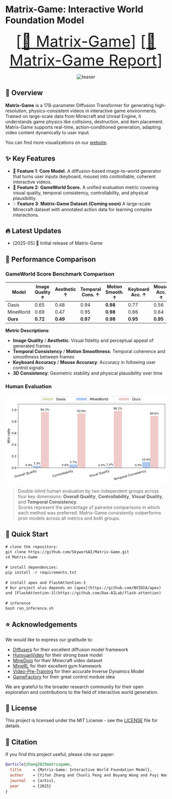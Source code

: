 <!-- markdownlint-disable first-line-h1 -->
<!-- markdownlint-disable html -->
<!-- markdownlint-disable no-duplicate-header -->

# Matrix-Game: Interactive World Foundation Model
<font size=7><div align='center' >  [[🤗 Matrix-Game](https://huggingface.co/Skywork/Matrix-Game)] [[📖 Matrix-Game Report](todo)] </div></font>

<div align="center">
  <img src="assets/videos/demo.gif" alt="teaser" />
</div>

## 📝 Overview
**Matrix-Game** is a 17B-parameter Diffusion Transformer for generating high-resolution, physics-consistent videos in interactive game environments. Trained on large-scale data from Minecraft and Unreal Engine, it understands game physics like collisions, destruction, and item placement. Matrix-Game supports real-time, action-conditioned generation, adapting video content dynamically to user input.

You can find more visualizations on our [website](https://brycebywang.github.io/matrixgame.github.io/).

## ✨ Key Features

- 🎯 **Feature 1**: **Core Model.** A diffusion-based image-to-world generator that turns user inputs (keyboard, mouse) into controllable, coherent interactive videos.
- 🚀 **Feature 2**: **GameWorld Score.** A unified evaluation metric covering visual quality, temporal consistency, controllability, and physical plausibility.
- 💡 **Feature 3**: **Matrix-Game Dataset.(Coming soon)** A large-scale Minecraft dataset with annotated action data for learning complex interactions.

## 🔥 Latest Updates

* [2025-05] 🎉 Initial release of Matrix-Game

## 🚀 Performance Comparison
### GameWorld Score Benchmark Comparison

| Model     | Image Quality ↑ | Aesthetic ↑ | Temporal Cons. ↑ | Motion Smooth. ↑ | Keyboard Acc. ↑ | Mouse Acc. ↑ | 3D Cons. ↑ |
|-----------|------------------|-------------|-------------------|-------------------|------------------|---------------|-------------|
| Oasis     | 0.65             | 0.48        | 0.94              | **0.98**          | 0.77             | 0.56          | 0.56        |
| MineWorld | 0.69             | 0.47        | 0.95              | **0.98**          | 0.86             | 0.64          | 0.51        |
| **Ours**  | **0.72**         | **0.49**    | **0.97**          | **0.98**          | **0.95**         | **0.95**      | **0.76**    |

**Metric Descriptions**:

- **Image Quality** / **Aesthetic**: Visual fidelity and perceptual appeal of generated frames  
- **Temporal Consistency** / **Motion Smoothness**: Temporal coherence and smoothness between frames  
- **Keyboard Accuracy** / **Mouse Accuracy**: Accuracy in following user control signals  
- **3D Consistency**: Geometric stability and physical plausibility over time

### Human Evaluation

![Human Win Rate](assets/imgs/human_win_rate.png)

> Double-blind human evaluation by two independent groups across four key dimensions: **Overall Quality**, **Controllability**, **Visual Quality**, and **Temporal Consistency**.  
> Scores represent the percentage of pairwise comparisons in which each method was preferred. Matrix-Game consistently outperforms prior models across all metrics and both groups.


## 🚀 Quick Start

```
# clone the repository:
git clone https://github.com/SkyworkAI/Matrix-Game.git
cd Matrix-Game

# install dependencies:
pip install -r requirements.txt

# install apex and FlashAttention-3
# Our project also depends on [apex](https://github.com/NVIDIA/apex) and [FlashAttention-3](https://github.com/Dao-AILab/flash-attention)

# inference
bash run_inference.sh
```

## ⭐ Acknowledgements

We would like to express our gratitude to:

- [Diffusers](https://github.com/huggingface/diffusers) for their excellent diffusion model framework
- [HunyuanVideo](https://github.com/Tencent/HunyuanVideo) for their strong base model
- [MineDojo](https://minedojo.org/knowledge_base) for their Minecraft video dataset
- [MineRL](https://github.com/minerllabs/minerl) for their excellent gym framework
- [Video-Pre-Training](https://github.com/openai/Video-Pre-Training) for their accurate Inverse Dynamics Model
- [GameFactory](https://github.com/KwaiVGI/GameFactory) for their great control module idea

We are grateful to the broader research community for their open exploration and contributions to the field of interactive world generation.

## 📄 License

This project is licensed under the MIT License - see the [LICENSE](LICENSE) file for details.

## 📎 Citation
If you find this project useful, please cite our paper:
```bibtex
@article{zhang2025matrixgame,
  title     = {Matrix-Game: Interactive World Foundation Model},
  author    = {Yifan Zhang and Chunli Peng and Boyang Wang and Puyi Wang and Qingcheng Zhu and Zedong Gao and Eric Li and Yang Liu and Yahui Zhou},
  journal   = {arXiv},
  year      = {2025}
}
```
